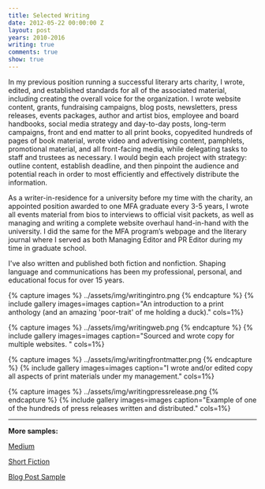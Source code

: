 ```yaml
---
title: Selected Writing
date: 2012-05-22 00:00:00 Z
layout: post
years: 2010-2016
writing: true
comments: true
show: true
---
```


In my previous position running a successful literary arts charity, I wrote, edited, and established standards for all of the associated material, including creating the overall voice for the organization. I wrote website content, grants, fundraising campaigns, blog posts, newsletters, press releases, events packages, author and artist bios, employee and board handbooks, social media strategy and day-to-day posts, long-term campaigns, front and end matter to all print books, copyedited hundreds of pages of book material, wrote video and advertising content, pamphlets, promotional material, and all front-facing media, while delegating tasks to staff and trustees as necessary. I would begin each project with strategy: outline content, establish deadline, and then pinpoint the audience and potential reach in order to most efficiently and effectively distribute the information. 

As a writer-in-residence for a university before my time with the charity, an appointed position awarded to one MFA graduate every 3-5 years, I wrote all events material from bios to interviews to official visit packets, as well as managing and writing a complete website overhaul hand-in-hand with the university. I did the same for the MFA program’s webpage and the literary journal where I served as both Managing Editor and PR Editor during my time in graduate school. 

I've also written and published both fiction and nonfiction. Shaping language and communications has been my professional, personal, and educational focus for over 15 years. 

 
{% capture images %}
../assets/img/writingintro.png
{% endcapture %}
{% include gallery images=images caption="An introduction to a print anthology (and an amazing 'poor-trait' of me holding a duck)." cols=1%}

{% capture images %}
  ../assets/img/writingweb.png
  {% endcapture %}
{% include gallery images=images caption="Sourced and wrote copy for multiple websites. " cols=1%}

{% capture images %}
  ../assets/img/writingfrontmatter.png
   {% endcapture %}
{% include gallery images=images caption="I wrote and/or edited copy all aspects of print materials under my management." cols=1%}

{% capture images %}
   ../assets/img/writingpressrelease.png
{% endcapture %}
{% include gallery images=images caption="Example of one of the hundreds of press releases written and distributed." cols=1%}

---

**More samples:**

<p><a href="https://blog.politicsmeanspolitics.com/@katiehaab">Medium</a></p>
<p><a href="http://burrowpress.com/tag/katie-angermeier/">Short Fiction</a></p>
<p><a href="https://austinbatcave.org/2015/02/10/lewis-carnegie-a-love-story/">Blog Post Sample</a></p>
